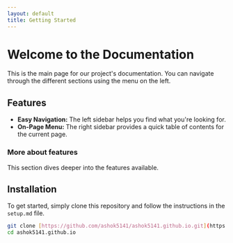 ```yaml
---
layout: default
title: Getting Started
---
```

# Welcome to the Documentation

This is the main page for our project's documentation. You can navigate through the different sections using the menu on the left.

## Features

- **Easy Navigation:** The left sidebar helps you find what you're looking for.
- **On-Page Menu:** The right sidebar provides a quick table of contents for the current page.

### More about features
This section dives deeper into the features available.

## Installation

To get started, simply clone this repository and follow the instructions in the `setup.md` file.

```bash
git clone [https://github.com/ashok5141/ashok5141.github.io.git](https://github.com/ashok5141/ashok5141.github.io.git)
cd ashok5141.github.io
```